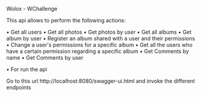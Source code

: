 Wolox - WChallenge

This api allows to perform the following actions:

•	Get all users
•	Get all photos
•	Get photos by user
•	Get all albums
•	Get album by user
•	Register an album shared with a user and their permissions
•	Change a user's permissions for a specific album
•	Get all the users who have a certain permission regarding a specific album
•	Get Comments by name
•	Get Comments by user


•	For run the api

Go to this url http://localhost:8080/swagger-ui.html and invoke the different endpoints

